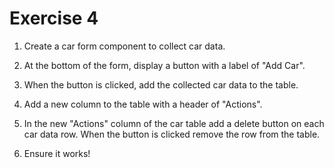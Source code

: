 # Exercise 4

1. Create a car form component to collect car data.

2. At the bottom of the form, display a button with a label of "Add Car".

3. When the button is clicked, add the collected car data to the table.

4. Add a new column to the table with a header of "Actions".

5. In the new "Actions" column of the car table add a delete button on each car data row. When the button is clicked remove the row from the table.

6. Ensure it works!